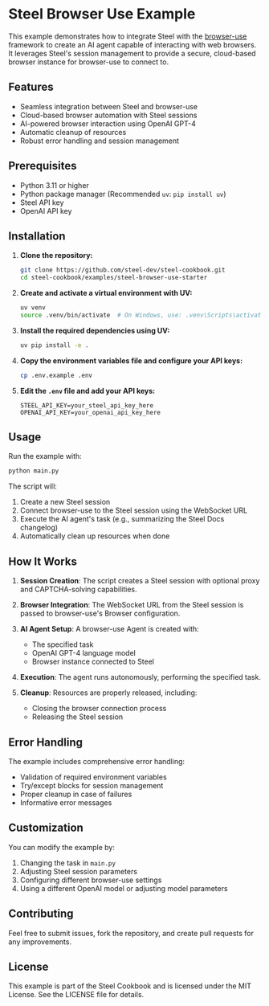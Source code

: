 # Steel Browser Use Example

This example demonstrates how to integrate Steel with the [browser-use](https://github.com/browser-use/browser-use) framework to create an AI agent capable of interacting with web browsers. It leverages Steel's session management to provide a secure, cloud-based browser instance for browser-use to connect to.

## Features

- Seamless integration between Steel and browser-use
- Cloud-based browser automation with Steel sessions
- AI-powered browser interaction using OpenAI GPT-4
- Automatic cleanup of resources
- Robust error handling and session management

## Prerequisites

- Python 3.11 or higher
- Python package manager (Recommended `uv`: `pip install uv`)
- Steel API key
- OpenAI API key

## Installation

1. **Clone the repository:**

   ```bash
   git clone https://github.com/steel-dev/steel-cookbook.git
   cd steel-cookbook/examples/steel-browser-use-starter
   ```

2. **Create and activate a virtual environment with UV:**

   ```bash
   uv venv
   source .venv/bin/activate  # On Windows, use: .venv\Scripts\activate
   ```

3. **Install the required dependencies using UV:**

   ```bash
   uv pip install -e .
   ```

4. **Copy the environment variables file and configure your API keys:**

   ```bash
   cp .env.example .env
   ```

5. **Edit the `.env` file and add your API keys:**

   ```env
   STEEL_API_KEY=your_steel_api_key_here
   OPENAI_API_KEY=your_openai_api_key_here
   ```

## Usage

Run the example with:

```bash
python main.py
```

The script will:

1. Create a new Steel session
2. Connect browser-use to the Steel session using the WebSocket URL
3. Execute the AI agent's task (e.g., summarizing the Steel Docs changelog)
4. Automatically clean up resources when done

## How It Works

1. **Session Creation**: The script creates a Steel session with optional proxy and CAPTCHA-solving capabilities.

2. **Browser Integration**: The WebSocket URL from the Steel session is passed to browser-use's Browser configuration.

3. **AI Agent Setup**: A browser-use Agent is created with:

   - The specified task
   - OpenAI GPT-4 language model
   - Browser instance connected to Steel

4. **Execution**: The agent runs autonomously, performing the specified task.

5. **Cleanup**: Resources are properly released, including:
   - Closing the browser connection process
   - Releasing the Steel session

## Error Handling

The example includes comprehensive error handling:

- Validation of required environment variables
- Try/except blocks for session management
- Proper cleanup in case of failures
- Informative error messages

## Customization

You can modify the example by:

1. Changing the task in `main.py`
2. Adjusting Steel session parameters
3. Configuring different browser-use settings
4. Using a different OpenAI model or adjusting model parameters

## Contributing

Feel free to submit issues, fork the repository, and create pull requests for any improvements.

## License

This example is part of the Steel Cookbook and is licensed under the MIT License. See the LICENSE file for details.
